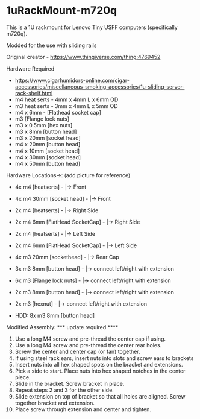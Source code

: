 # 1uRackMount-m720q
This is a 1U rackmount for Lenovo Tiny USFF computers (specifically m720q). 

Modded for the use with sliding rails

Original creator - https://www.thingiverse.com/thing:4769452

Hardware Required
- https://www.cigarhumidors-online.com/cigar-accessories/miscellaneous-smoking-accessories/1u-sliding-server-rack-shelf.html
- m4 heat serts - 4mm x 4mm L x 6mm OD
- m3 heat serts - 3mm x 4mm L x 5mm OD
- m4 x 6mm - [Flathead socket cap]
- m3 [Flange lock nuts] 
- m3 x 0.5mm [hex nuts]
- m3 x 8mm [button head]
- m3 x 20mm [socket head]
- m4 x 20mm [button head]
- m4 x 10mm [socket head]
- m4 x 30mm [socket head]
- m4 x 50mm [button head]

Hardware Locations->: (add picture for reference)

- 4x m4 [heatserts] - |-> Front
- 4x m4 30mm [socket head] - |-> Front
- 2x m4 [heatserts] - |-> Right Side
- 2x m4 6mm [FlatHead SocketCap] - |-> Right Side
- 2x m4 [heatserts] - |-> Left Side
- 2x m4 6mm [FlatHead SocketCap] - |-> Left Side
- 4x m3 20mm [sockethead] - |-> Rear Cap
- 3x m3 8mm [button head] - |-> connect left/right with extension
- 6x m3 [Flange lock nuts] - |-> connect left/right with extension
- 2x m3 8mm [button head] - |-> connect left/right with extension
- 2x m3 [hexnut] - |-> connect left/right with extension

- HDD: 8x m3 8mm [button head]

Modified Assembly: *** update required ****

1. Use a long M4 screw and pre-thread the center cap if using.
2. Use a long M4 screw and pre-thread the center rear holes.
3. Screw the center and center cap (or fan) together.
4. If using steel rack ears, insert nuts into slots and screw ears to brackets
5. Insert nuts into all hex shaped spots on the bracket and extensions.
6. Pick a side to start.  Place nuts into hex shaped notches in the center piece.
7. Slide in the bracket.  Screw bracket in place.
8. Repeat steps 2 and 3 for the other side.
9. Slide extension on top of bracket so that all holes are aligned.  Screw together bracket and extension.
10. Place screw through extension and center and tighten.



